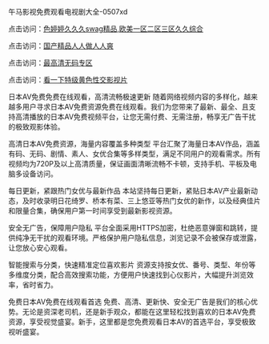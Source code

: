 午马影视免费观看电视剧大全-0507xd


点击访问：<a href="https://fdhf-454.pages.dev/">色婷婷久久久swag精品,欧美一区二区三区久久综合</a>

点击访问：<a href="https://bsdf-5f5.pages.dev/">国产精品人人做人人爽</a>

点击访问：<a href="https://cfad.pages.dev/">最高清无码专区</a>

点击访问：<a href="https://rtj-3zo.pages.dev/">看一下特级黄色性交影视片</a>

日本AV免费免费在线观看，高清流畅极速更新
随着网络视频内容的多样化，越来越多用户寻求日本AV免费资源免费在线观看。我们为您带来了最新、最全、且支持高清播放的日本AV免费视频平台，让您无需付费、无需注册，畅享无广告干扰的极致观影体验。

高清日本AV免费资源，海量内容覆盖多种类型
平台汇聚了海量日本AV作品，涵盖有码、无码、剧情、素人、女优合集等多样类型，满足不同用户的观看需求。所有视频均为720P及以上高清质量，保证画面清晰流畅不卡顿，支持手机、平板及电脑多设备访问。

每日更新，紧跟热门女优与最新作品
本站坚持每日更新，紧贴日本AV产业最新动态，及时收录明日花绮罗、桥本有菜、三上悠亚等热门女优的新作，以及经典佳片和限量合集，确保用户第一时间享受到最新影视资源。

安全无广告，保障用户隐私
平台全面采用HTTPS加密，杜绝恶意弹窗和跳转，提供纯净无干扰的观看环境。严格保护用户隐私信息，浏览记录不会被保存或泄露，让您放心安心观看。

智能搜索与分类，快速精准定位喜欢影片
资源支持按女优、番号、类型、年份等多维度分类，配合高效搜索功能，方便用户快速找到心仪影片，大幅提升浏览效率，省时省力。

免费日本AV免费在线观看首选
免费、高清、更新快、安全无广告是我们的核心优势。无论是资深老司机，还是新手观众，都能在这里轻松找到喜欢的日本AV免费资源，享受视觉盛宴。新手，这里都是您免费观看日本AV的首选平台，享受极致视听盛宴。


<span style="display:none;">[Canonical link](https://github.com/xd5604/33612 ）</span>
